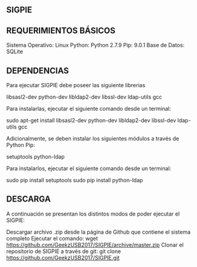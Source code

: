 ## SIGPIE

## REQUERIMIENTOS BÁSICOS

Sistema Operativo: Linux 
Python: Python 2.7.9
Pip: 9.0.1
Base de Datos: SQLite


## DEPENDENCIAS

Para ejecutar SIGPIE debe poseer las siguiente librerias

libsasl2-dev
python-dev
libldap2-dev
libssl-dev
ldap-utils
gcc

Para instalarlas, ejecutar el siguiente comando desde un terminal:

sudo apt-get install libsasl2-dev python-dev libldap2-dev libssl-dev ldap-utils gcc

Adicionalmente, se deben instalar los siguientes módulos a través de Python Pip: 

setuptools
python-ldap

Para instalarlos, ejecutar el siguiente comando desde un terminal:

sudo pip install setuptools
sudo pip install python-ldap


## DESCARGA
A continuación se presentan los distintos modos de poder ejecutar  el SIGPIE:

Descargar archivo .zip desde la página de Github que contiene el sistema completo
Ejecutar el comando: 
wget https://github.com/GeekzUSB2017/SIGPIE/archive/master.zip
Clonar el repositorio de SIGPIE a través de git:
git clone https://github.com/GeekzUSB2017/SIGPIE.git
